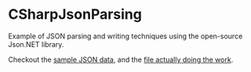CSharpJsonParsing
=================

Example of JSON parsing and writing techniques using the open-source Json.NET library.

Checkout the [sample JSON data](https://github.com/itsff/CSharpJsonParsing/blob/master/CSharpJsonParsing/zuck.js),
and the [file actually doing the work](https://github.com/itsff/CSharpJsonParsing/blob/master/CSharpJsonParsing/Main.cs).



